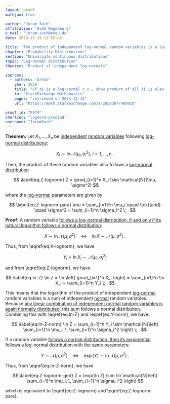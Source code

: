 ```yaml
---
layout: proof
mathjax: true

author: "Joram Soch"
affiliation: "OvGU Magdeburg"
e_mail: "joram.soch@ovgu.de"
date: 2024-11-15 11:52:45

title: "The product of independent log-normal random variables is a log-normal random variable"
chapter: "Probability Distributions"
section: "Univariate continuous distributions"
topic: "Log-normal distribution"
theorem: "Product of independent log-normals"

sources:
  - authors: "drhab"
    year: 2018
    title: "If Xi is a log-normal r.v., show product of all Xi is also a log-normal r.v."
    in: "StackExchange Mathematics"
    pages: "retrieved on 2024-11-15"
    url: "https://math.stackexchange.com/a/2838307/480910"

proof_id: "P479"
shortcut: "lognorm-prodind"
username: "JoramSoch"
---
```



**Theorem:** Let $X_1, \ldots, X_n$ be [independent](/D/ind) [random variables](/D/rvar) following [log-normal distributions](/D/lognorm):

$$ \label{eq:X-lognorm}
X_i \sim \ln \mathcal{N}(\mu_i, \sigma_i^2), \; i = 1, \ldots, n \; .
$$

Then, the product of these random variables also follows a [log-normal distribution](/D/lognorm)

$$ \label{eq:Z-lognorm}
Z = \prod_{i=1}^n X_i \sim \mathcal{N}(\mu, \sigma^2)
$$

where the [log-normal](/D/lognorm) parameters are given by

$$ \label{eq:Z-lognorm-para}
\mu      = \sum_{i=1}^n \mu_i
\quad \text{and} \quad
\sigma^2 = \sum_{i=1}^n \sigma_i^2 \; .
$$


**Proof:** A random variable [follows a log-normal distribution, if and only if its natural logarithm follows a normal distribution](/D/lognorm):

$$ \label{eq:lognorm-norm}
X \sim \ln \mathcal{N}(\mu, \sigma^2)
\quad \Leftrightarrow \quad
\ln X \sim \mathcal{N}(\mu, \sigma^2) \; .
$$

Thus, from \eqref{eq:X-lognorm}, we have

$$ \label{eq:Y-norm}
Y_i = \ln X_i \sim \mathcal{N}(\mu_i, \sigma_i^2)
$$

and from \eqref{eq:Z-lognorm}, we have

$$ \label{eq:ln-Z}
  \ln Z
= \ln \left( \prod_{i=1}^n X_i \right)
= \sum_{i=1}^n \ln X_i
= \sum_{i=1}^n Y_i \; .
$$

This means that the logarithm of the product of independent [log-normal](/D/lognorm) random variables is a sum of independent [normal](/D/norm) random variables. Because [any linear combination of independent normal random variables is again normally distributed](/P/norm-lincomb), this sum follows a normal distribution. Combining this with \eqref{eq:ln-Z} and \eqref{eq:Y-norm}, we have:

$$ \label{eq:ln-Z-norm}
     \ln Z
=    \sum_{i=1}^n Y_i
\sim \mathcal{N}\left( \sum_{i=1}^n \mu_i, \, \sum_{i=1}^n \sigma_i^2 \right) \; .
$$

If a random variable [follows a normal distribution, then its exponential follows a log-normal distribution with the same parameters](/D/lognorm):

$$ \label{eq:norm-lognorm}
Y \sim \mathcal{N}(\mu, \sigma^2)
\quad \Leftrightarrow \quad
\exp(Y) \sim \ln \mathcal{N}(\mu, \sigma^2) \; .
$$

Thus, from \eqref{eq:ln-Z-norm}, we have

$$ \label{eq:Z-lognorm-qed}
     Z
=    \exp(\ln Z) 
\sim \ln \mathcal{N}\left( \sum_{i=1}^n \mu_i, \, \sum_{i=1}^n \sigma_i^2 \right)
$$

which is equivalent to \eqref{eq:Z-lognorm} and \eqref{eq:Z-lognorm-para}.